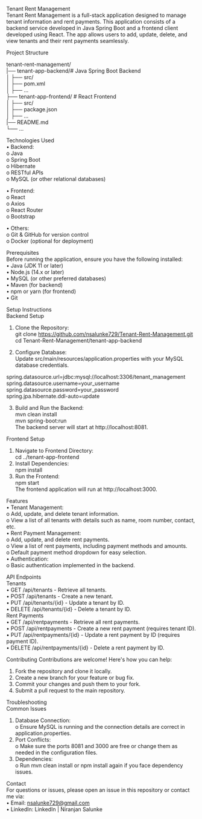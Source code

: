 Tenant Rent Management  
Tenant Rent Management is a full-stack application designed to manage tenant information and rent payments. This application consists of a backend service developed in Java Spring Boot and a frontend client developed using React. The app allows users to add, update, delete, and view tenants and their rent payments seamlessly.

Project Structure

tenant-rent-management/  
|── tenant-app-backend/# Java Spring Boot Backend     
│   ├── src/    
│   ├── pom.xml      
│   ├── ...  
├── tenant-app-frontend/    # React Frontend  
│   ├── src/  
│   ├── package.json  
│   ├── ...  
|── README.md  
└── ...  

Technologies Used  
•	Backend:  
o	Java  
o	Spring Boot  
o	Hibernate    
o	RESTful APIs  
o	MySQL (or other relational databases)  

•	Frontend:  
o	React  
o	Axios  
o	React Router  
o	Bootstrap  

•	Others:  
o	Git & GitHub for version control  
o	Docker (optional for deployment)  

Prerequisites  
Before running the application, ensure you have the following installed:  
•	Java (JDK 11 or later)  
•	Node.js (14.x or later)  
•	MySQL (or other preferred databases)  
•	Maven (for backend)  
•	npm or yarn (for frontend)  
•	Git  

Setup Instructions  
Backend Setup  
1.	Clone the Repository:  
git clone https://github.com/nsalunke729/Tenant-Rent-Management.git  
cd Tenant-Rent-Management/tenant-app-backend

3.	Configure Database:  
Update src/main/resources/application.properties with your MySQL database credentials.  

spring.datasource.url=jdbc:mysql://localhost:3306/tenant_management  
spring.datasource.username=your_username  
spring.datasource.password=your_password  
spring.jpa.hibernate.ddl-auto=update  

3.	Build and Run the Backend:  
mvn clean install  
mvn spring-boot:run  
The backend server will start at http://localhost:8081.  

Frontend Setup  
1.	Navigate to Frontend Directory:  
cd ../tenant-app-frontend    
2.	Install Dependencies:    
npm install    
3.	Run the Frontend:  
npm start  
The frontend application will run at http://localhost:3000.

Features  
•	Tenant Management:  
o	Add, update, and delete tenant information.  
o	View a list of all tenants with details such as name, room number, contact, etc.  
•	Rent Payment Management:  
o	Add, update, and delete rent payments.  
o	View a list of rent payments, including payment methods and amounts.  
o	Default payment method dropdown for easy selection.  
•	Authentication:  
o	Basic authentication implemented in the backend.  

API Endpoints  
Tenants  
•	GET /api/tenants - Retrieve all tenants.  
•	POST /api/tenants - Create a new tenant.  
•	PUT /api/tenants/{id} - Update a tenant by ID.  
•	DELETE /api/tenants/{id} - Delete a tenant by ID.  
Rent Payments  
•	GET /api/rentpayments - Retrieve all rent payments.  
•	POST /api/rentpayments - Create a new rent payment (requires tenant ID).  
•	PUT /api/rentpayments/{id} - Update a rent payment by ID (requires payment ID).  
•	DELETE /api/rentpayments/{id} - Delete a rent payment by ID.  

Contributing
Contributions are welcome! Here's how you can help:  
1.	Fork the repository and clone it locally.
2.	Create a new branch for your feature or bug fix.
3.	Commit your changes and push them to your fork.
4.	Submit a pull request to the main repository.

Troubleshooting  
Common Issues  
1.	Database Connection:  
o	Ensure MySQL is running and the connection details are correct in application.properties.
2.	Port Conflicts:  
o	Make sure the ports 8081 and 3000 are free or change them as needed in the configuration files.
3.	Dependencies:  
o	Run mvn clean install or npm install again if you face dependency issues.

Contact  
For questions or issues, please open an issue in this repository or contact me via:  
•	Email: nsalunke729@gmail.com	  
•	LinkedIn: LinkedIn | Niranjan Salunke

